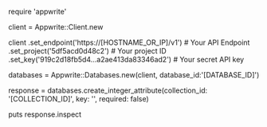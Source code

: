 require 'appwrite'

client = Appwrite::Client.new

client
    .set_endpoint('https://[HOSTNAME_OR_IP]/v1') # Your API Endpoint
    .set_project('5df5acd0d48c2') # Your project ID
    .set_key('919c2d18fb5d4...a2ae413da83346ad2') # Your secret API key

databases = Appwrite::Databases.new(client, database_id:'[DATABASE_ID]')

response = databases.create_integer_attribute(collection_id: '[COLLECTION_ID]', key: '', required: false)

puts response.inspect